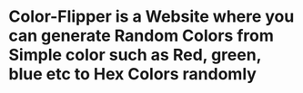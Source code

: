 # Color-Flipper is a Website where you can generate Random Colors from Simple color such as Red, green, blue etc to Hex Colors randomly
